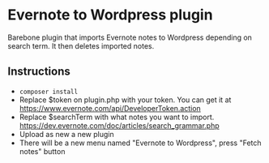# Evernote to Wordpress plugin

Barebone plugin that imports Evernote notes to Wordpress depending on search term. It then deletes imported notes.

## Instructions
- `composer install`
- Replace $token on plugin.php with your token. You can get it at https://www.evernote.com/api/DeveloperToken.action 
- Replace $searchTerm with what notes you want to import. https://dev.evernote.com/doc/articles/search_grammar.php
- Upload as new a new plugin
- There will be a new menu named "Evernote to Wordpress", press "Fetch notes" button

